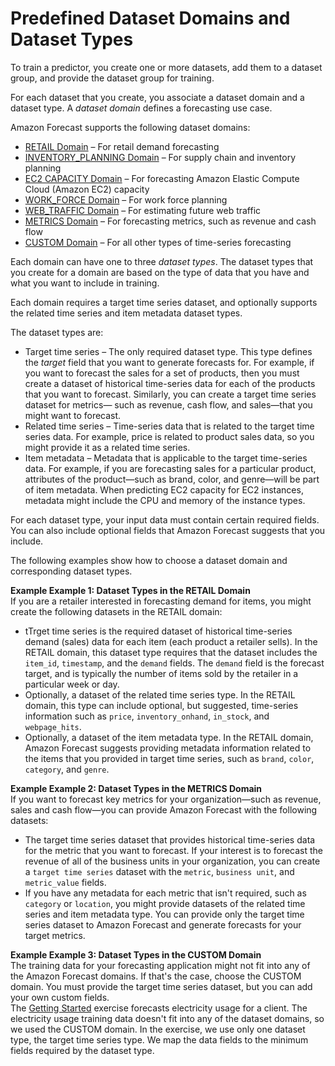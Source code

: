 # Predefined Dataset Domains and Dataset Types<a name="howitworks-domains-ds-types"></a>

To train a predictor, you create one or more datasets, add them to a dataset group, and provide the dataset group for training\.

For each dataset that you create, you associate a dataset domain and a dataset type\. A *dataset domain* defines a forecasting use case\.

Amazon Forecast supports the following dataset domains:
+ [RETAIL Domain](retail-domain.md) – For retail demand forecasting
+ [INVENTORY\_PLANNING Domain](inv-planning-domain.md) – For supply chain and inventory planning
+ [EC2 CAPACITY Domain](ec2-capacity-domain.md) – For forecasting Amazon Elastic Compute Cloud \(Amazon EC2\) capacity 
+ [WORK\_FORCE Domain](workforce-domain.md) – For work force planning 
+ [WEB\_TRAFFIC Domain](webtraffic-domain.md) – For estimating future web traffic 
+ [METRICS Domain](metrics-domain.md) – For forecasting metrics, such as revenue and cash flow
+ [CUSTOM Domain](custom-domain.md) – For all other types of time\-series forecasting

Each domain can have one to three *dataset types*\. The dataset types that you create for a domain are based on the type of data that you have and what you want to include in training\.

Each domain requires a target time series dataset, and optionally supports the related time series and item metadata dataset types\.

The dataset types are:
+ Target time series – The only required dataset type\. This type defines the *target* field that you want to generate forecasts for\. For example, if you want to forecast the sales for a set of products, then you must create a dataset of historical time\-series data for each of the products that you want to forecast\. Similarly, you can create a target time series dataset for metrics— such as revenue, cash flow, and sales—that you might want to forecast\.
+ Related time series – Time\-series data that is related to the target time series data\. For example, price is related to product sales data, so you might provide it as a related time series\.
+ Item metadata – Metadata that is applicable to the target time\-series data\. For example, if you are forecasting sales for a particular product, attributes of the product—such as brand, color, and genre—will be part of item metadata\. When predicting EC2 capacity for EC2 instances, metadata might include the CPU and memory of the instance types\.

For each dataset type, your input data must contain certain required fields\. You can also include optional fields that Amazon Forecast suggests that you include\.

The following examples show how to choose a dataset domain and corresponding dataset types\.

**Example Example 1: Dataset Types in the RETAIL Domain**  
If you are a retailer interested in forecasting demand for items, you might create the following datasets in the RETAIL domain:  
+ tTrget time series is the required dataset of historical time\-series demand \(sales\) data for each item \(each product a retailer sells\)\. In the RETAIL domain, this dataset type requires that the dataset includes the `item_id`, `timestamp`, and the `demand` fields\. The `demand` field is the forecast target, and is typically the number of items sold by the retailer in a particular week or day\.
+ Optionally, a dataset of the related time series type\. In the RETAIL domain, this type can include optional, but suggested, time\-series information such as `price`, `inventory_onhand`, `in_stock`, and `webpage_hits`\.
+ Optionally, a dataset of the item metadata type\. In the RETAIL domain, Amazon Forecast suggests providing metadata information related to the items that you provided in target time series, such as `brand`, `color`, `category`, and `genre`\.

**Example Example 2: Dataset Types in the METRICS Domain**  
If you want to forecast key metrics for your organization—such as revenue, sales and cash flow—you can provide Amazon Forecast with the following datasets:  
+ The target time series dataset that provides historical time\-series data for the metric that you want to forecast\. If your interest is to forecast the revenue of all of the business units in your organization, you can create a `target time series` dataset with the `metric`, `business unit`, and `metric_value` fields\.
+ If you have any metadata for each metric that isn't required, such as `category` or `location`, you might provide datasets of the related time series and item metadata type\.
You can provide only the target time series dataset to Amazon Forecast and generate forecasts for your target metrics\. 

**Example Example 3: Dataset Types in the CUSTOM Domain**  
The training data for your forecasting application might not fit into any of the Amazon Forecast domains\. If that's the case, choose the CUSTOM domain\. You must provide the target time series dataset, but you can add your own custom fields\.  
The [Getting Started](getting-started.md) exercise forecasts electricity usage for a client\. The electricity usage training data doesn't fit into any of the dataset domains, so we used the CUSTOM domain\. In the exercise, we use only one dataset type, the target time series type\. We map the data fields to the minimum fields required by the dataset type\.